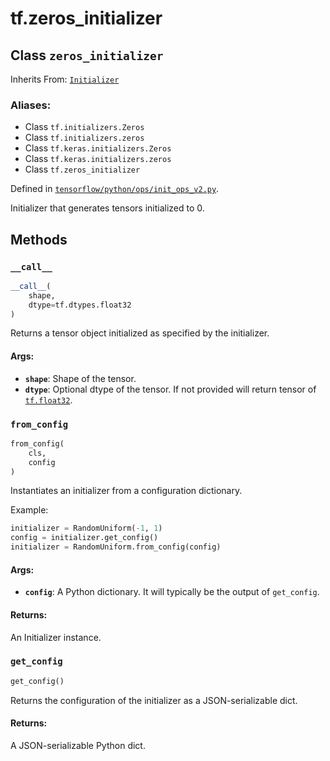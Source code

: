 <div itemscope itemtype="http://developers.google.com/ReferenceObject">
<meta itemprop="name" content="tf.zeros_initializer" />
<meta itemprop="path" content="Stable" />
<meta itemprop="property" content="__call__"/>
<meta itemprop="property" content="from_config"/>
<meta itemprop="property" content="get_config"/>
</div>

# tf.zeros_initializer

## Class `zeros_initializer`

Inherits From: [`Initializer`](../tf/initializers/Initializer.md)

### Aliases:

* Class `tf.initializers.Zeros`
* Class `tf.initializers.zeros`
* Class `tf.keras.initializers.Zeros`
* Class `tf.keras.initializers.zeros`
* Class `tf.zeros_initializer`



Defined in [`tensorflow/python/ops/init_ops_v2.py`](/code/stable/tensorflow/python/ops/init_ops_v2.py).

Initializer that generates tensors initialized to 0.

## Methods

<h3 id="__call__"><code>__call__</code></h3>

``` python
__call__(
    shape,
    dtype=tf.dtypes.float32
)
```

Returns a tensor object initialized as specified by the initializer.

#### Args:

* <b>`shape`</b>: Shape of the tensor.
* <b>`dtype`</b>: Optional dtype of the tensor. If not provided will return tensor
   of <a href="../tf/dtypes.md#float32"><code>tf.float32</code></a>.

<h3 id="from_config"><code>from_config</code></h3>

``` python
from_config(
    cls,
    config
)
```

Instantiates an initializer from a configuration dictionary.

Example:

```python
initializer = RandomUniform(-1, 1)
config = initializer.get_config()
initializer = RandomUniform.from_config(config)
```

#### Args:

* <b>`config`</b>: A Python dictionary.
    It will typically be the output of `get_config`.


#### Returns:

An Initializer instance.

<h3 id="get_config"><code>get_config</code></h3>

``` python
get_config()
```

Returns the configuration of the initializer as a JSON-serializable dict.

#### Returns:

A JSON-serializable Python dict.



